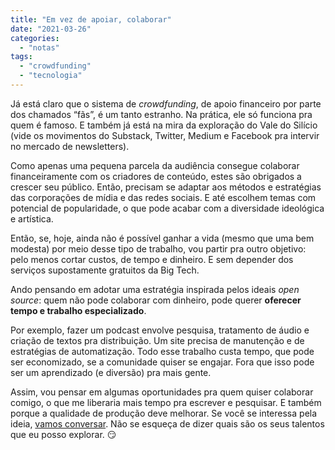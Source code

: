 ```yaml
---
title: "Em vez de apoiar, colaborar"
date: "2021-03-26"
categories: 
  - "notas"
tags: 
  - "crowdfunding"
  - "tecnologia"
---
```


Já está claro que o sistema de _crowdfunding_, de apoio financeiro por parte dos chamados “fãs”, é um tanto estranho. Na prática, ele só funciona pra quem é famoso. E também já está na mira da exploração do Vale do Silício (vide os movimentos do Substack, Twitter, Medium e Facebook pra intervir no mercado de newsletters).

Como apenas uma pequena parcela da audiência consegue colaborar financeiramente com os criadores de conteúdo, estes são obrigados a crescer seu público. Então, precisam se adaptar aos métodos e estratégias das corporações de mídia e das redes sociais. E até escolhem temas com potencial de popularidade, o que pode acabar com a diversidade ideológica e artística.

Então, se, hoje, ainda não é possível ganhar a vida (mesmo que uma bem modesta) por meio desse tipo de trabalho, vou partir pra outro objetivo: pelo menos cortar custos, de tempo e dinheiro. E sem depender dos serviços supostamente gratuitos da Big Tech.

Ando pensando em adotar uma estratégia inspirada pelos ideais _open source_: quem não pode colaborar com dinheiro, pode querer **oferecer tempo e trabalho especializado**.

Por exemplo, fazer um podcast envolve pesquisa, tratamento de áudio e criação de textos pra distribuição. Um site precisa de manutenção e de estratégias de automatização. Todo esse trabalho custa tempo, que pode ser economizado, se a comunidade quiser se engajar. Fora que isso pode ser um aprendizado (e diversão) pra mais gente.

Assim, vou pensar em algumas oportunidades pra quem quiser colaborar comigo, o que me liberaria mais tempo pra escrever e pesquisar. E também porque a qualidade de produção deve melhorar. Se você se interessa pela ideia, [vamos conversar](https://eduf.me/contato/). Não se esqueça de dizer quais são os seus talentos que eu posso explorar. 😏
